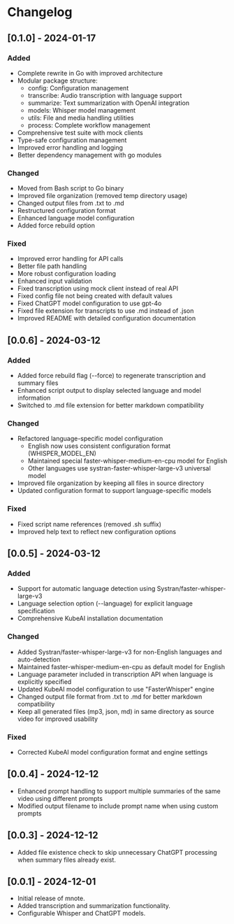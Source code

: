 # Changelog

## [0.1.0] - 2024-01-17

### Added
- Complete rewrite in Go with improved architecture
- Modular package structure:
  - config: Configuration management
  - transcribe: Audio transcription with language support
  - summarize: Text summarization with OpenAI integration
  - models: Whisper model management
  - utils: File and media handling utilities
  - process: Complete workflow management
- Comprehensive test suite with mock clients
- Type-safe configuration management
- Improved error handling and logging
- Better dependency management with go modules

### Changed
- Moved from Bash script to Go binary
- Improved file organization (removed temp directory usage)
- Changed output files from .txt to .md
- Restructured configuration format
- Enhanced language model configuration
- Added force rebuild option

### Fixed
- Improved error handling for API calls
- Better file path handling
- More robust configuration loading
- Enhanced input validation
- Fixed transcription using mock client instead of real API
- Fixed config file not being created with default values
- Fixed ChatGPT model configuration to use gpt-4o
- Fixed file extension for transcripts to use .md instead of .json
- Improved README with detailed configuration documentation

## [0.0.6] - 2024-03-12

### Added
- Added force rebuild flag (--force) to regenerate transcription and summary files
- Enhanced script output to display selected language and model information
- Switched to .md file extension for better markdown compatibility

### Changed
- Refactored language-specific model configuration
  - English now uses consistent configuration format (WHISPER_MODEL_EN)
  - Maintained special faster-whisper-medium-en-cpu model for English
  - Other languages use systran-faster-whisper-large-v3 universal model
- Improved file organization by keeping all files in source directory
- Updated configuration format to support language-specific models

### Fixed
- Fixed script name references (removed .sh suffix)
- Improved help text to reflect new configuration options

## [0.0.5] - 2024-03-12

### Added
- Support for automatic language detection using Systran/faster-whisper-large-v3
- Language selection option (--language) for explicit language specification
- Comprehensive KubeAI installation documentation

### Changed
- Added Systran/faster-whisper-large-v3 for non-English languages and auto-detection
- Maintained faster-whisper-medium-en-cpu as default model for English
- Language parameter included in transcription API when language is explicitly specified
- Updated KubeAI model configuration to use "FasterWhisper" engine
- Changed output file format from .txt to .md for better markdown compatibility
- Keep all generated files (mp3, json, md) in same directory as source video for improved usability

### Fixed
- Corrected KubeAI model configuration format and engine settings

## [0.0.4] - 2024-12-12

- Enhanced prompt handling to support multiple summaries of the same video using different prompts
- Modified output filename to include prompt name when using custom prompts

## [0.0.3] - 2024-12-12

- Added file existence check to skip unnecessary ChatGPT processing when summary files already exist.

## [0.0.1] - 2024-12-01

- Initial release of mnote.
- Added transcription and summarization functionality.
- Configurable Whisper and ChatGPT models.
